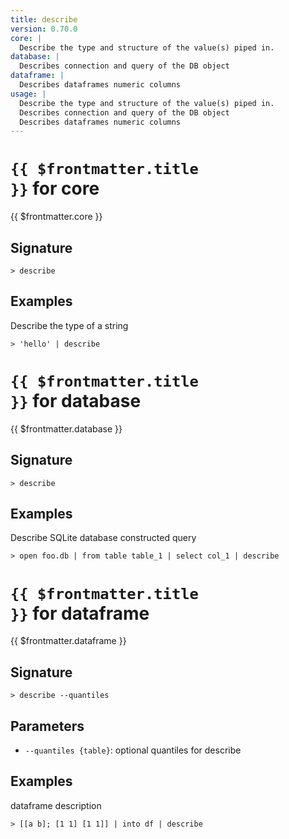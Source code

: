 ```yaml
---
title: describe
version: 0.70.0
core: |
  Describe the type and structure of the value(s) piped in.
database: |
  Describes connection and query of the DB object
dataframe: |
  Describes dataframes numeric columns
usage: |
  Describe the type and structure of the value(s) piped in.
  Describes connection and query of the DB object
  Describes dataframes numeric columns
---
```


# <code>{{ $frontmatter.title }}</code> for core

<div class='command-title'>{{ $frontmatter.core }}</div>

## Signature

```> describe ```

## Examples

Describe the type of a string
```shell
> 'hello' | describe
```

# <code>{{ $frontmatter.title }}</code> for database

<div class='command-title'>{{ $frontmatter.database }}</div>

## Signature

```> describe ```

## Examples

Describe SQLite database constructed query
```shell
> open foo.db | from table table_1 | select col_1 | describe
```

# <code>{{ $frontmatter.title }}</code> for dataframe

<div class='command-title'>{{ $frontmatter.dataframe }}</div>

## Signature

```> describe --quantiles```

## Parameters

 -  `--quantiles {table}`: optional quantiles for describe

## Examples

dataframe description
```shell
> [[a b]; [1 1] [1 1]] | into df | describe
```
